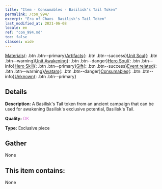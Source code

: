 ```yaml
---
title: "Item - Consumables - Basilisk's Tail Token"
permalink: /con_994/
excerpt: "Era of Chaos  Basilisk's Tail Token"
last_modified_at: 2021-06-08
locale: en
ref: "con_994.md"
toc: false
classes: wide
---
```

 [Materials](/Items/){: .btn .btn--primary}[Artifacts](/Items/Artifacts/){: .btn .btn--success}[Unit Soul](/Items/UnitSoul/){: .btn .btn--warning}[Unit Awakening](/Items/UnitAwakening/){: .btn .btn--danger}[Hero Soul](/Items/HeroSoul/){: .btn .btn--info}[Hero Skill](/Items/HeroSkill/){: .btn .btn--primary}[Gift](/Items/Gift/){: .btn .btn--success}[Event related](/Items/Events/){: .btn .btn--warning}[Avatars](/Items/Avatars/){: .btn .btn--danger}[Consumables](/Items/Consumables/){: .btn .btn--info}[Unknown](/Items/Unknown/){: .btn .btn--primary}

## Details
 **Description:** A Basilisk's Tail token from an ancient campaign that can be used for awakening Basilisk's exclusive potential, Basilisk's Tail.

 **Quality:** <span style="color: #DA70D6">OK</span>

 **Type:** Exclusive piece

## Gather

  None

## This item contains:

  None

